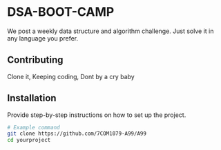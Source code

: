 # DSA-BOOT-CAMP
We post a weekly data structure and algorithm challenge. Just solve it in any language you prefer.


## Contributing

Clone it, Keeping coding, Dont by a cry baby

## Installation

Provide step-by-step instructions on how to set up the project.

```bash
# Example command
git clone https://github.com/7COM1079-A99/A99 
cd yourproject
